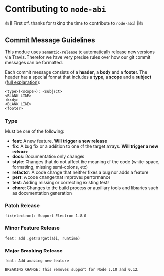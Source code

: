 # Contributing to `node-abi`

:+1::tada: First off, thanks for taking the time to contribute to `node-abi`! :tada::+1:

## Commit Message Guidelines

This module uses [`semantic-release`](https://github.com/semantic-release/semantic-release) to automatically release new versions via Travis.
Therefor we have very precise rules over how our git commit messages can be formatted.

Each commit message consists of a **header**, a **body** and a **footer**. The header has a special
format that includes a **type**, a **scope** and a **subject** ([full explanation](https://github.com/stevemao/conventional-changelog-angular/blob/master/convention.md)):

```
<type>(<scope>): <subject>
<BLANK LINE>
<body>
<BLANK LINE>
<footer>
```

### Type

Must be one of the following:

- **feat**: A new feature. **Will trigger a new release**
- **fix**: A bug fix or a addition to one of the target arrays. **Will trigger a new release**
- **docs**: Documentation only changes
- **style**: Changes that do not affect the meaning of the code (white-space, formatting, missing semi-colons, etc)
- **refactor**: A code change that neither fixes a bug nor adds a feature
- **perf**: A code change that improves performance
- **test**: Adding missing or correcting existing tests
- **chore**: Changes to the build process or auxiliary tools and libraries such as documentation generation

### Patch Release

```
fix(electron): Support Electron 1.8.0
```

### ~~Minor~~ Feature Release

```
feat: add .getTarget(abi, runtime)
```

### ~~Major~~ Breaking Release

```
feat: Add amazing new feature

BREAKING CHANGE: This removes support for Node 0.10 and 0.12.
```
